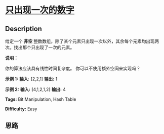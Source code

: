 # [只出现一次的数字][title]

## Description

给定一个 **非空** 整数数组，除了某个元素只出现一次以外，其余每个元素均出现两次。找出那个只出现了一次的元素。

**说明：**

你的算法应该具有线性时间复杂度。 你可以不使用额外空间来实现吗？

**示例 1:**
            **输入:** [2,2,1]    **输出:** 1    

**示例  2:**
            **输入:** [4,1,2,1,2]    **输出:** 4


**Tags:** Bit Manipulation, Hash Table

**Difficulty:** Easy

## 思路

[title]: https://leetcode-cn.com/problems/single-number
